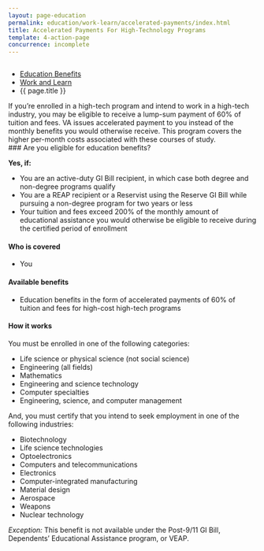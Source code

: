 ```yaml
---
layout: page-education
permalink: education/work-learn/accelerated-payments/index.html
title: Accelerated Payments For High-Technology Programs
template: 4-action-page
concurrence: incomplete
---
```


<div class="splash" markdown="0">
<div class="row" markdown="0">
<div class="small-12 columns" markdown="0">

<ul class="breadcrumbs" role="menubar" aria-label="Primary">
<li class="parent"><a href="{{ site.url }}/education/">Education Benefits</a></li>
<li class="parent"><a href="{{ site.url }}/education/work-learn/">Work and Learn</a></li>
<li class="active">{{ page.title }}</li>
</ul>

</div>
</div>
</div>

<div class="main" role="main" markdown="0">

<!--<div class="action-bar">
  <div class="row">
    <div class="small-12 columns">
      
    </div>
  </div>  
</div>-->

<div class="section one" markdown="0">
<div class="primary" markdown="0">
<div class="row" markdown="0">
<div class="small-12 columns" markdown="1">
If you’re enrolled in a high-tech program and intend to work in a high-tech industry, you may be eligible to receive a lump-sum payment of 60% of tuition and fees. VA issues accelerated payment to you instead of the monthly benefits you would otherwise receive. This program covers the higher per-month costs associated with these courses of study.
</div>
<div class="small-12 columns" markdown="1">
<div class="call-out">
### Are you eligible for education benefits?

**Yes, if:** 

-	You are an active-duty GI Bill recipient, in which case both degree and non-degree programs qualify
-	You are a REAP recipient or a Reservist using the Reserve GI Bill while pursuing a non-degree program for two years or less
-	Your tuition and fees exceed 200% of the monthly amount of educational assistance you would otherwise be eligible to receive during the certified period of enrollment

#### Who is covered
- You

#### Available benefits
- Education benefits in the form of accelerated payments of 60% of tuition and fees for high-cost high-tech programs

#### How it works

You must be enrolled in one of the following categories:

-	Life science or physical science (not social science)
-	Engineering (all fields)
-	Mathematics
-	Engineering and science technology
-	Computer specialties
-	Engineering, science, and computer management

And, you must certify that you intend to seek employment in one of the following industries:

- Biotechnology
- Life science technologies
- Optoelectronics
- Computers and telecommunications
- Electronics
- Computer-integrated manufacturing
- Material design
- Aerospace
- Weapons
- Nuclear technology

*Exception:* This benefit is not available under the Post-9/11 GI Bill, Dependents’ Educational Assistance program, or VEAP.
</div>


</div>
</div>
</div>

</div>
